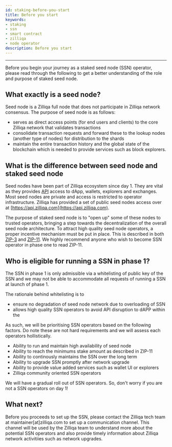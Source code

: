 ```yaml
---
id: staking-before-you-start
title: Before you start
keywords: 
- staking
- ssn
- smart contract
- zilliqa	
- node operator 
description: Before you start
---
```

---

Before you begin your journey as a staked seed node (SSN) operator, please read through the following to get a better understanding of the role and purpose of staked seed node.

## What exactly is a seed node?
Seed node is a Zilliqa full node that does not participate in Zilliqa network consensus. The purpose of seed node is as follows:
- serves as direct access points (for end users and clients) to the core Zilliqa network that validates transactions
- consolidate transaction requests and forward these to the lookup nodes (another type of nodes) for distribution to the shards
- maintain the entire transaction history and the global state of the blockchain which is needed to provide services such as block explorers.

## What is the difference between seed node and staked seed node
Seed nodes have been part of Zilliqa ecosystem since day 1. They are vital as they provides [API](https://apidocs.zilliqa.com/#introduction) access to dApp, wallets, explorers and exchanges. Most seed nodes are private and access is restricted to operator infrastructure. Zilliqa has provided a set of public seed nodes access over at [https://api.zilliqa.com](https://api.zilliqa.com). 

The purpose of staked seed node is to "open up" some of these nodes to trusted operators, bringing a step towards the decentralization of the overall seed node architecture. To attract high quality seed node operators, a proper incentive mechanism must be put in place. This is described in both [ZIP-3](https://github.com/Zilliqa/ZIP/blob/master/zips/zip-3.md) and [ZIP-11](https://github.com/Zilliqa/ZIP/blob/master/zips/zip-11.md). We highly recommend anyone who wish to become SSN operator in phase one to read ZIP-11. 

## Who is eligible for running a SSN in phase 1? 
The SSN in phase 1 is only admissible via a whitelisting of public key of the SSN and we may not be able to accommodate all requests of running a SSN at launch of phase 1. 

The rationale behind whitelisting is to 
- ensure no degradation of seed node network due to overloading of SSN
- allows high quality SSN operators to avoid API disruption to dAPP within the 

As such, we will be prioritising SSN operators based on the following factors. Do note these are not hard requirements and we will assess each operators hollistically. 
- Ability to run and maintain high availability of seed node
- Ability to reach the minimums stake amount as described in ZIP-11
- Ability to continously maintains the SSN over the long term
- Ability to upgrade SSN promptly after network upgrade
- Ability to provide value added services such as wallet UI or explorers
- Zilliqa community oriented SSN operators

We will have a gradual roll out of SSN operators. So, don't worry if you are not a SSN operators on day 1!

## What next?
Before you proceeds to set up the SSN, please contact the Zilliqa tech team at maintainer[at]zilliqa.com to set up a communication channel. This channel will be used by the Zilliqa team to understand more about the potential SSN operators and also provide timely information about Zilliqa network activitiies such as network upgrades. 